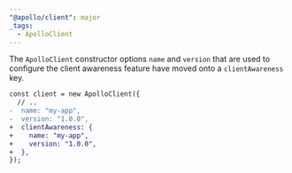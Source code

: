 ```yaml
---
"@apollo/client": major
_tags:
  - ApolloClient
---
```


The `ApolloClient` constructor options `name` and `version` that are used to
configure the client awareness feature have moved onto a `clientAwareness` key.

```diff
const client = new ApolloClient({
  // ..
-  name: "my-app",
-  version: "1.0.0",
+  clientAwareness: {
+    name: "my-app",
+    version: "1.0.0",
+  },
});
```
